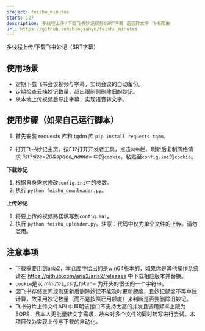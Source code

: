 ```yaml
---
project: feishu_minutes
stars: 127
description: 多线程上传/下载飞书妙记视频&SRT字幕 语音转文字 飞书爬虫
url: https://github.com/bingsanyu/feishu_minutes
---
```


多线程上传/下载飞书妙记（SRT字幕）

使用场景
----

-   定期下载飞书会议视频与字幕，实现会议的自动备份。
-   定期检查云端妙记数量，超出限制则删除旧的妙记。
-   从本地上传视频后导出字幕，实现语音转文字。

使用步骤（如果自己运行脚本）
--------------

1.  首先安装 requests 库和 tqdm 库 `pip install requests tqdm`。
    
2.  打开飞书妙记主页，按F12打开开发者工具，点击`网络`栏，刷新后复制网络请求 _list?size=20&space\_name=_ 中的`cookie`，粘贴至`config.ini`的`cookie`。
    

**下载妙记**

1.  根据自身需求修改`config.ini`中的参数。
2.  执行 `python feishu_downloader.py`。

**上传妙记**

1.  将要上传的视频路径填写到`config.ini`。
2.  执行 `python feishu_uploader.py`。注意：代码中仅为单个文件的上传。请勿滥用。

注意事项
----

-   下载需要用到aria2，本仓库中给出的是win64版本的，如果你是其他操作系统请在 https://github.com/aria2/aria2/releases 中下载相应版本并替换。
-   `cookie`是以 _minutes\_csrf\_token=_ 为开头的很长的一个字符串。
-   因飞书存储空间规则更新后删除妙记不能及时更新额度，且妙记额度不再单独计算，故采用妙记数量（而不是按照已用额度）来判断是否要删除旧妙记。
-   飞书分片上传文件API 中声明该接口不支持太高的并发且调用频率上限为5QPS，且本人无批量转文字需求，故未对多个文件的同时转写进行尝试。本项目仅为实现上传与下载的自动化。
